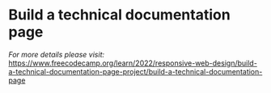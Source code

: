 # Build a technical documentation page
*For more details please visit:*
https://www.freecodecamp.org/learn/2022/responsive-web-design/build-a-technical-documentation-page-project/build-a-technical-documentation-page